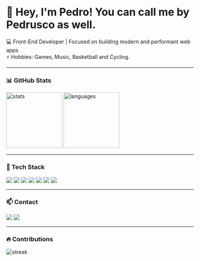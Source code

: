 # 👋 Hey, I'm Pedro! You can call me by Pedrusco as well.

💻 Front-End Developer | Focused on building modern and performant web apps  
⚡ Hobbies: Games, Music, Basketball and Cycling.   

---

### 📊 GitHub Stats
<p>
  <img src="https://github-readme-stats.vercel.app/api?username=pedrusco&show_icons=true&theme=radical" alt="stats" height="150"/>
  <img src="https://github-readme-stats.vercel.app/api/top-langs/?username=pedrusco&layout=compact&theme=radical" alt="languages" height="150"/>
</p>

---

### 🚀 Tech Stack  
<p>
  <img src="https://img.shields.io/badge/JavaScript-F7DF1E?style=for-the-badge&logo=javascript&logoColor=black"/>
  <img src="https://img.shields.io/badge/TypeScript-3178C6?style=for-the-badge&logo=typescript&logoColor=white"/>
  <img src="https://img.shields.io/badge/React-20232A?style=for-the-badge&logo=react&logoColor=61DAFB"/>
  <img src="https://img.shields.io/badge/Next.js-000000?style=for-the-badge&logo=nextdotjs&logoColor=white"/>
  <img src="https://img.shields.io/badge/HTML5-E34F26?style=for-the-badge&logo=html5&logoColor=white"/>
  <img src="https://img.shields.io/badge/CSS3-1572B6?style=for-the-badge&logo=css3&logoColor=white"/>
  <img src="https://img.shields.io/badge/Sass-CC6699?style=for-the-badge&logo=sass&logoColor=white"/>
</p>

---

### 📫 Contact
<p>
  <a href="mailto:pedrusco.dev@gmail.com"><img src="https://img.shields.io/badge/Gmail-D14836?style=for-the-badge&logo=gmail&logoColor=white"></a>
  <a href="https://www.linkedin.com/in/pedrusco/"><img src="https://img.shields.io/badge/LinkedIn-0077B5?style=for-the-badge&logo=linkedin&logoColor=white"></a>
</p>

---

### 🔥 Contributions
<p>
  <img src="https://github-readme-streak-stats.herokuapp.com/?user=pedrusco&theme=radical" alt="streak"/>
</p>
